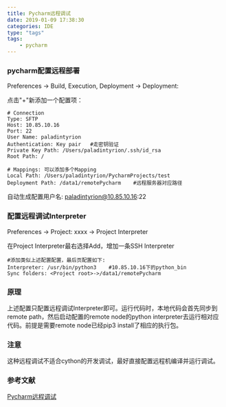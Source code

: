 ```yaml
---
title: Pycharm远程调试
date: 2019-01-09 17:38:30
categories: IDE
type: "tags"
tags:
    - pycharm
---
```


### pycharm配置远程部署

Preferences -> Build, Execution, Deployment -> Deployment:

点击"+"新添加一个配置项：

```
# Connection
Type: SFTP
Host: 10.85.10.16
Port: 22
User Name: paladintyrion
Authentication: Key pair   #走密钥验证
Private Key Path: /Users/paladintyrion/.ssh/id_rsa
Root Path: /

# Mappings: 可以添加多个Mapping
Local Path: /Users/paladintyrion/PycharmProjects/test
Deployment Path: /data1/remotePycharm    #远程服务器对应路径
```

<!-- more -->

自动生成配置用户名: paladintyrion@10.85.10.16:22

### 配置远程调试Interpreter

Preferences -> Project: xxxx -> Project Interpreter

在Project Interpreter最右选择Add，增加一条SSH Interpreter

```
#添加类似上述配置配置，最后页配置如下:
Interpreter: /usr/bin/python3    #10.85.10.16下的python_bin
Sync folders: <Project root>->/data1/remotePycharm
```

### 原理

上述配置只配置远程调试Interpreter即可。运行代码时，本地代码会首先同步到remote path，然后启动配置的remote node的python interpreter去运行相对应代码。前提是需要remote node已经pip3 install了相应的执行包。

### 注意

这种远程调试不适合cython的开发调试，最好直接配置远程机编译并运行调试。

### 参考文献

[Pycharm远程调试](https://blog.csdn.net/five3/article/details/78615589)